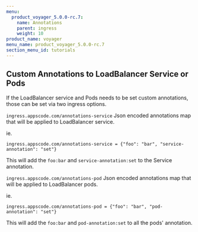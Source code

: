 ```yaml
---
menu:
  product_voyager_5.0.0-rc.7:
    name: Annotations
    parent: ingress
    weight: 10
product_name: voyager
menu_name: product_voyager_5.0.0-rc.7
section_menu_id: tutorials
---
```


## Custom Annotations to LoadBalancer Service or Pods

If the LoadBalancer service and Pods needs to be set custom annotations, those can be
set via two ingress options.

`ingress.appscode.com/annotations-service`
Json encoded annotations map that will be applied to LoadBalancer service.

ie.
```
ingress.appscode.com/annotations-service = {"foo": "bar", "service-annotation": "set"}
```
This will add the `foo:bar` and `service-annotation:set` to the Service annotation.


`ingress.appscode.com/annotations-pod`
Json encoded annotations map that will be applied to LoadBalancer pods.

ie.
```
ingress.appscode.com/annotations-pod = {"foo": "bar", "pod-annotation": "set"}
```
This will add the `foo:bar` and `pod-annotation:set` to all the pods' annotation.
